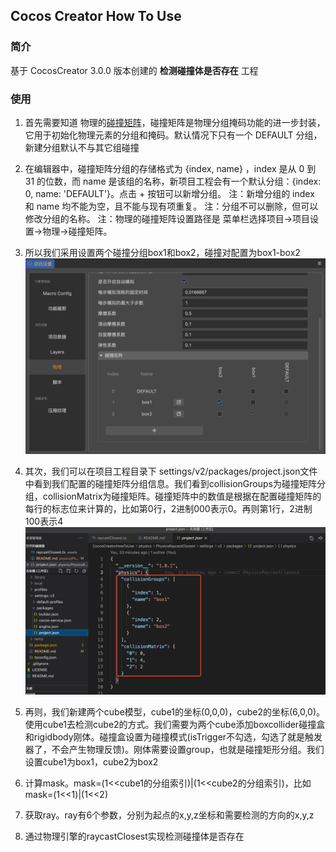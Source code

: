 ## Cocos Creator How To Use

### 简介

基于 CocosCreator 3.0.0 版本创建的 **检测碰撞体是否存在** 工程

### 使用
1. 首先需要知道 物理的[碰撞矩阵](https://docs.cocos.com/creator/3.0/manual/zh/editor/project/physics-configs.html?h=%E7%A2%B0%E6%92%9E%E7%9F%A9%E9%98%B5)，碰撞矩阵是物理分组掩码功能的进一步封装，它用于初始化物理元素的分组和掩码。默认情况下只有一个 DEFAULT 分组，新建分组默认不与其它组碰撞

2. 在编辑器中，碰撞矩阵分组的存储格式为 {index, name} ，index 是从 0 到 31 的位数，而 name 是该组的名称，新项目工程会有一个默认分组：{index: 0, name: 'DEFAULT'}。点击 + 按钮可以新增分组。
    注：新增分组的 index 和 name 均不能为空，且不能与现有项重复。
    注：分组不可以删除，但可以修改分组的名称。
    注：物理的碰撞矩阵设置路径是 菜单栏选择项目->项目设置->物理->碰撞矩阵。

3. 所以我们采用设置两个碰撞分组box1和box2，碰撞对配置为box1-box2
![image](../../image/202203/2022030411.jpg)

4. 其次，我们可以在项目工程目录下 settings/v2/packages/project.json文件中看到我们配置的碰撞矩阵分组信息。我们看到collisionGroups为碰撞矩阵分组，collisionMatrix为碰撞矩阵。碰撞矩阵中的数值是根据在配置碰撞矩阵的每行的标志位来计算的，比如第0行，2进制000表示0。再则第1行，2进制100表示4
![image](../../image/202203/2022030412.jpg)

5. 再则，我们新建两个cube模型，cube1的坐标(0,0,0)，cube2的坐标(6,0,0)。使用cube1去检测cube2的方式。我们需要为两个cube添加boxcollider碰撞盒和rigidbody刚体。碰撞盒设置为碰撞模式(isTrigger不勾选，勾选了就是触发器了，不会产生物理反馈)。刚体需要设置group，也就是碰撞矩形分组。我们设置cube1为box1，cube2为box2

6. 计算mask。mask=(1<<cube1的分组索引)|(1<<cube2的分组索引)，比如 mask=(1<<1)|(1<<2)

7. 获取ray。ray有6个参数，分别为起点的x,y,z坐标和需要检测的方向的x,y,z

8. 通过物理引擎的raycastClosest实现检测碰撞体是否存在